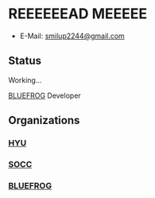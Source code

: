 # REEEEEEAD MEEEEE

* E-Mail: smilup2244@gmail.com

## Status

Working...

[BLUEFROG](https://bluefrog.co.kr/) Developer

## Organizations

### [HYU](http://cs.hanyang.ac.kr/)

### [SOCC](https://socc-io.github.io/)

### [BLUEFROG](https://bluefrog.co.kr/)
